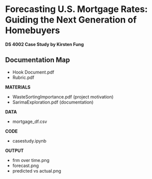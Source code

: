 # **Forecasting U.S. Mortgage Rates: Guiding the Next Generation of Homebuyers**
**DS 4002 Case Study by Kirsten Fung**

## **Documentation Map**

* Hook Document.pdf
* Rubric.pdf

**MATERIALS**
* WasteSortingImportance.pdf (project motivation)
* SarimaExploration.pdf (documentation)

**DATA**
* mortgage_df.csv

**CODE**
* casestudy.ipynb

**OUTPUT**
* frm over time.png
* forecast.png
* predicted vs actual.png
